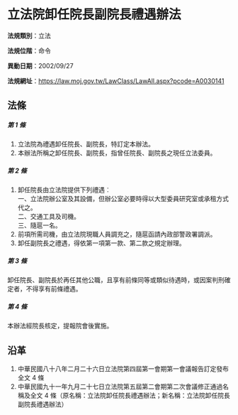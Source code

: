 # 立法院卸任院長副院長禮遇辦法




**法規類別**：立法

**法規位階**：命令

**異動日期**：2002/09/27  

**法規網址**：https://law.moj.gov.tw/LawClass/LawAll.aspx?pcode=A0030141



## 法條
##### 第 1 條
1. 立法院為禮遇卸任院長、副院長，特訂定本辦法。
1. 本辦法所稱之卸任院長、副院長，指曾任院長、副院長之現任立法委員。

##### 第 2 條
1. 卸任院長由立法院提供下列禮遇︰  
一、立法院辦公室及其設備，但辦公室必要時得以大型委員研究室或承租方式代之。  
二、交通工具及司機。  
三、隨扈一名。
1. 前項所需司機，由立法院現職人員調充之，隨扈函請內政部警政署調派。
1. 卸任副院長之禮遇，得依第一項第一款、第二款之規定辦理。

##### 第 3 條
卸任院長、副院長於再任其他公職，且享有前條同等或類似待遇時，或因案判刑確定者，不得享有前條禮遇。

##### 第 4 條
本辦法經院長核定，提報院會後實施。

## 沿革
1. 中華民國八十八年二月二十六日立法院第四屆第一會期第一會議報告訂定發布全文 4  條
1. 中華民國九十一年九月二十七日立法院第五屆第二會期第二次會議修正通過名稱及全文 4  條（原名稱：立法院卸任院長禮遇辦法；新名稱：立法院卸任院長副院長禮遇辦法）
